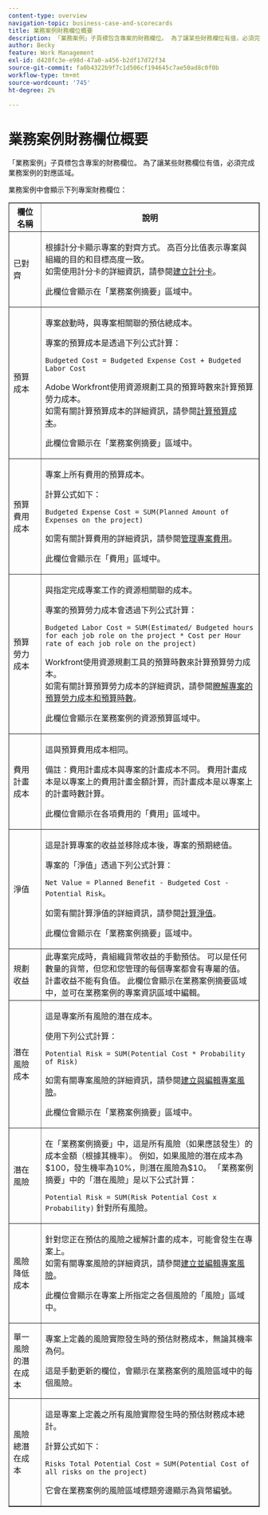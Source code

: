 ```yaml
---
content-type: overview
navigation-topic: business-case-and-scorecards
title: 業務案例財務欄位概要
description: 「業務案例」子頁標包含專案的財務欄位。 為了讓某些財務欄位有值，必須完成業務案例的對應區域。
author: Becky
feature: Work Management
exl-id: d420fc3e-e98d-47a0-a456-b2df17d72f34
source-git-commit: fa0b4322b9f7c1d506cf194645c7ae50ad8c0f0b
workflow-type: tm+mt
source-wordcount: '745'
ht-degree: 2%

---
```


# 業務案例財務欄位概要

「業務案例」子頁標包含專案的財務欄位。 為了讓某些財務欄位有值，必須完成業務案例的對應區域。  

業務案例中會顯示下列專案財務欄位：

<table border="1" cellspacing="15" cellpadding="1"> 
 <col> 
 <col> 
 <thead> 
  <tr> 
   <th scope="col">欄位名稱</th> 
   <th scope="col">說明</th> 
  </tr> 
 </thead> 
 <tbody> 
  <tr> 
   <td>已對齊 </td> 
   <td> <p>根據計分卡顯示專案的對齊方式。 高百分比值表示專案與組織的目的和目標高度一致。 <br>如需使用計分卡的詳細資訊，請參閱<a href="../../../administration-and-setup/set-up-workfront/configure-system-defaults/create-scorecard.md" class="MCXref xref">建立計分卡</a>。</p> <p>此欄位會顯示在「業務案例摘要」區域中。 </p> </td> 
  </tr> 
  <tr> 
   <td>預算成本</td> 
   <td> <p>專案啟動時，與專案相關聯的預估總成本。</p> <p>專案的預算成本是透過下列公式計算：<br></p> <p><code>Budgeted Cost =&nbsp;Budgeted Expense Cost + Budgeted Labor Cost </code> <br> </p> <p>Adobe Workfront使用資源規劃工具的預算時數來計算預算勞力成本。<br>如需有關計算預算成本的詳細資訊，請參閱<a href="../../../manage-work/projects/project-finances/budgeted-cost.md" class="MCXref xref">計算預算成本</a>。 </p> <p>此欄位會顯示在「業務案例摘要」區域中。</p> </td> 
  </tr> 
  <tr> 
   <td>預算費用成本</td> 
   <td> <p>專案上所有費用的預算成本。 </p> <p>計算公式如下：</p> <p><code>Budgeted Expense Cost = SUM(Planned Amount of Expenses on the project) </code></p> <p>如需有關計算費用的詳細資訊，請參閱<a href="../../../manage-work/projects/project-finances/manage-project-expenses.md" class="MCXref xref">管理專案費用</a>。</p> <p>此欄位會顯示在「費用」區域中。</p> </td> 
  </tr> 
  <tr> 
   <td>預算勞力成本</td> 
   <td> <p>與指定完成專案工作的資源相關聯的成本。</p> <p>專案的預算勞力成本會透過下列公式計算：<br></p> <p><code>Budgeted Labor Cost = SUM(Estimated/ Budgeted hours for each job role on the project * Cost per Hour rate of each job role on the project) </code><br></p> <p>Workfront使用資源規劃工具的預算時數來計算預算勞力成本。<br>如需有關計算預算勞力成本的詳細資訊，請參閱<a href="../../../manage-work/projects/project-finances/budgeted-labor-cost.md" class="MCXref xref">瞭解專案的預算勞力成本和預算時數</a>。</p> <p>此欄位會顯示在業務案例的資源預算區域中。 </p> </td> 
  </tr> 
  <tr> 
   <td>費用計畫成本</td> 
   <td> <p>這與預算費用成本相同。 </p> <p>備註：費用計畫成本與專案的計畫成本不同。 費用計畫成本是以專案上的費用計畫金額計算，而計畫成本是以專案上的計畫時數計算。 </p> <p>此欄位會顯示在各項費用的「費用」區域中。</p> </td> 
  </tr> 
  <tr> 
   <td>淨值</td> 
   <td> <p>這是計算專案的收益並移除成本後，專案的預期總值。</p> <p>專案的「淨值」透過下列公式計算：<br></p> <p><code>Net Value = Planned Benefit - Budgeted Cost - Potential Risk</code>。 <br></p> <p>如需有關計算淨值的詳細資訊，請參閱<a href="../../../manage-work/projects/project-finances/calculate-net-value.md" class="MCXref xref">計算淨值</a>。<br></p> <p>此欄位會顯示在「業務案例摘要」區域中。</p> </td> 
  </tr> 
  <tr> 
   <td>規劃收益</td> 
   <td>此專案完成時，貴組織貨幣收益的手動預估。 可以是任何數量的貨幣，但您和您管理的每個專案都會有專屬的值。 計畫收益不能有負值。 此欄位會顯示在業務案例摘要區域中，並可在業務案例的專案資訊區域中編輯。 </td> 
  </tr> 
  <tr> 
   <td>潛在風險成本</td> 
   <td> <p>這是專案所有風險的潛在成本。 </p> <p>使用下列公式計算：</p> <p><code>Potential Risk = SUM(Potential Cost * Probability of Risk) </code></p> <p>如需有關專案風險的詳細資訊，請參閱<a href="../../../manage-work/projects/define-a-business-case/create-edit-risks-on-projects.md" class="MCXref xref">建立與編輯專案風險</a>。</p> <p>此欄位會顯示在「業務案例摘要」區域中。</p> </td> 
  </tr> 
  <tr> 
   <td>潛在風險</td> 
   <td> <p>在「業務案例摘要」中，這是所有風險（如果應該發生）的成本金額（根據其機率）。 例如，如果風險的潛在成本為$100，發生機率為10%，則潛在風險為$10。 「業務案例摘要」中的「潛在風險」是以下公式計算：</p> <p><code>Potential&nbsp;Risk = SUM(Risk Potential Cost x Probability)</code> 針對所有風險。 </p> </td> 
  </tr> 
  <tr> 
   <td>風險降低成本</td> 
   <td> <p>針對您正在預估的風險之緩解計畫的成本，可能會發生在專案上。<br>如需有關專案風險的詳細資訊，請參閱<a href="../../../manage-work/projects/define-a-business-case/create-edit-risks-on-projects.md" class="MCXref xref">建立並編輯專案風險</a>。</p> <p>此欄位會顯示在專案上所指定之各個風險的「風險」區域中。</p> </td> 
  </tr> 
  <tr> 
   <td>單一風險的潛在成本</td> 
   <td> <p>專案上定義的風險實際發生時的預估財務成本，無論其機率為何。 </p> <p>這是手動更新的欄位，會顯示在業務案例的風險區域中的每個風險。 </p> </td> 
  </tr> 
  <tr> 
   <td>風險總潛在成本</td> 
   <td> <p>這是專案上定義之所有風險實際發生時的預估財務成本總計。 </p> <p>計算公式如下：</p> <p><code>Risks Total Potential Cost = SUM(Potential Cost of all risks on the project) </code></p> <p>它會在業務案例的風險區域標題旁邊顯示為貨幣編號。</p> </td> 
  </tr> 
 </tbody> 
</table>
